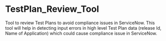 # TestPlan_Review_Tool
Tool to review Test Plans to avoid compliance issues in ServiceNow.
This tool will help in detecting input errors in high level Test Plan data (release Id, Name of Application) which could cause compliance issue in ServiceNow. 
